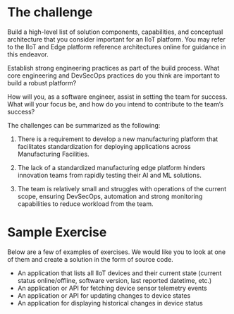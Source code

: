 # The challenge

Build a high-level list of solution components, capabilities, and conceptual architecture that you consider important for an IIoT platform. You may refer to the IIoT and Edge platform reference
architectures online for guidance in this endeavor.

Establish strong engineering practices as part of the build process. What core engineering and DevSecOps practices do you think are important to build a robust platform?

How will you, as a software engineer, assist in setting the team for success. What will your focus be, and how do you intend to contribute to the team’s success?

The challenges can be summarized as the following:

1. There is a requirement to develop a new manufacturing platform that facilitates standardization for deploying applications across Manufacturing Facilities.

1. The lack of a standardized manufacturing edge platform hinders innovation teams from rapidly testing their AI and ML solutions.

3. The team is relatively small and struggles with operations of the current scope, ensuring DevSecOps, automation and strong monitoring capabilities to reduce workload from the team.

# Sample Exercise

Below are a few of examples of exercises. We would like you to look at one of them and create a solution in the form of source code.

 * An application that lists all IIoT devices and their current state (current status online/offline, software version, last reported datetime, etc.)
 * An application or API for fetching device sensor telemetry events
 * An application or API for updating changes to device states
 * An application for displaying historical changes in device status
